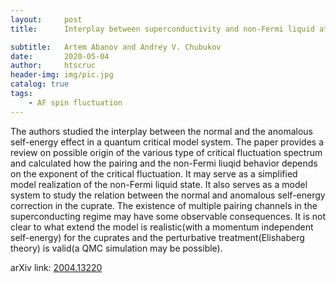 ```yaml
---
layout:     post
title:      Interplay between superconductivity and non-Fermi liquid at a quantum-critical point in a metal.

subtitle:   Artem Abanov and Andrey V. Chubukov
date:       2020-05-04
author:     htscruc
header-img: img/pic.jpg
catalog: true
tags:
    - AF spin fluctuation
---
```


The authors studied the interplay between the normal and the anomalous self-energy effect in a quantum critical model system. The paper provides a review on possible origin of the various type of critical fluctuation spectrum and calculated how the pairing and the non-Fermi liuqid behavior depends on the exponent of the critical fluctuation. It may serve as a simplified model realization of the non-Fermi liquid state. It also serves as a model system to study the relation between the normal and anomalous self-energy correction in the cuprate. The existence of multiple pairing channels in the superconducting regime may have some observable consequences. It is not clear to what extend the model is realistic(with a momentum independent self-energy) for the cuprates and the perturbative treatment(Elishaberg theory) is valid(a QMC simulation may be possible).      

arXiv link: [2004.13220](https://arxiv.org/abs/2004.13220v1)




